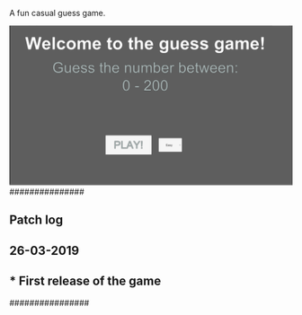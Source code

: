A fun casual guess game.

![](Mainmenu.png)
###############
## **Patch log**
##
## 26-03-2019
## * First release of the game 
################